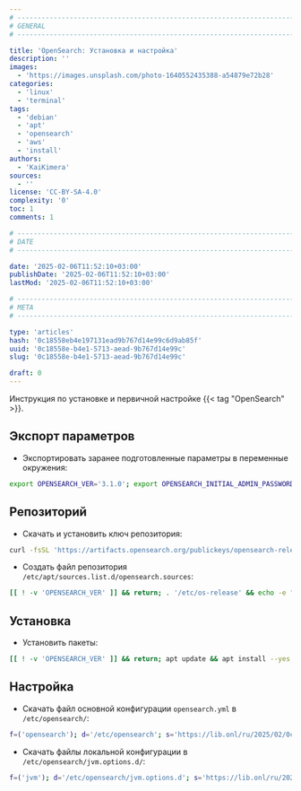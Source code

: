 ```yaml
---
# -------------------------------------------------------------------------------------------------------------------- #
# GENERAL
# -------------------------------------------------------------------------------------------------------------------- #

title: 'OpenSearch: Установка и настройка'
description: ''
images:
  - 'https://images.unsplash.com/photo-1640552435388-a54879e72b28'
categories:
  - 'linux'
  - 'terminal'
tags:
  - 'debian'
  - 'apt'
  - 'opensearch'
  - 'aws'
  - 'install'
authors:
  - 'KaiKimera'
sources:
  - ''
license: 'CC-BY-SA-4.0'
complexity: '0'
toc: 1
comments: 1

# -------------------------------------------------------------------------------------------------------------------- #
# DATE
# -------------------------------------------------------------------------------------------------------------------- #

date: '2025-02-06T11:52:10+03:00'
publishDate: '2025-02-06T11:52:10+03:00'
lastMod: '2025-02-06T11:52:10+03:00'

# -------------------------------------------------------------------------------------------------------------------- #
# META
# -------------------------------------------------------------------------------------------------------------------- #

type: 'articles'
hash: '0c18558eb4e197131ead9b767d14e99c6d9ab85f'
uuid: '0c18558e-b4e1-5713-aead-9b767d14e99c'
slug: '0c18558e-b4e1-5713-aead-9b767d14e99c'

draft: 0
---
```


Инструкция по установке и первичной настройке {{< tag "OpenSearch" >}}.

<!--more-->

## Экспорт параметров

- Экспортировать заранее подготовленные параметры в переменные окружения:

```bash
export OPENSEARCH_VER='3.1.0'; export OPENSEARCH_INITIAL_ADMIN_PASSWORD='PASSWORD'
```

## Репозиторий

- Скачать и установить ключ репозитория:

```bash
curl -fsSL 'https://artifacts.opensearch.org/publickeys/opensearch-release.pgp' | gpg --dearmor -o '/etc/apt/keyrings/opensearch.gpg'
```

- Создать файл репозитория `/etc/apt/sources.list.d/opensearch.sources`:

```bash
[[ ! -v 'OPENSEARCH_VER' ]] && return; . '/etc/os-release' && echo -e "X-Repolib-Name: OpenSearch\nTypes: deb\nURIs: https://artifacts.opensearch.org/releases/bundle/opensearch/${OPENSEARCH_VER%%.*}.x/apt\nSuites: stable\nComponents: main\nSigned-By: /etc/apt/keyrings/opensearch.gpg\n" | tee '/etc/apt/sources.list.d/opensearch.sources' > '/dev/null'
```

## Установка

- Установить пакеты:

```bash
[[ ! -v 'OPENSEARCH_VER' ]] && return; apt update && apt install --yes opensearch=${OPENSEARCH_VER} && apt-mark hold opensearch=${OPENSEARCH_VER}
```

## Настройка

- Скачать файл основной конфигурации `opensearch.yml` в `/etc/opensearch/`:

```bash
f=('opensearch'); d='/etc/opensearch'; s='https://lib.onl/ru/2025/02/0c18558e-b4e1-5713-aead-9b767d14e99c'; for i in "${f[@]}"; do [[ -f "${d}/${i}.yml" && ! -f "${d}/${i}.yml.orig" ]] && mv "${d}/${i}.yml{,.orig}" curl -fsSLo "${d}/${i}.yml" "${s}/${i}.yml" && chown opensearch:opensearch "${d}/${i}.yml" && chmod 640 "${d}/${i}.yml"; done
```

- Скачать файлы локальной конфигурации в `/etc/opensearch/jvm.options.d/`:

```bash
f=('jvm'); d='/etc/opensearch/jvm.options.d'; s='https://lib.onl/ru/2025/02/0c18558e-b4e1-5713-aead-9b767d14e99c'; for i in "${f[@]}"; do curl -fsSLo "${d}/90-${i}.local.options" "${s}/${i}.options" && chown opensearch:opensearch "${d}/90-${i}.local.options" && chmod 640 "${d}/90-${i}.local.options"; done
```
